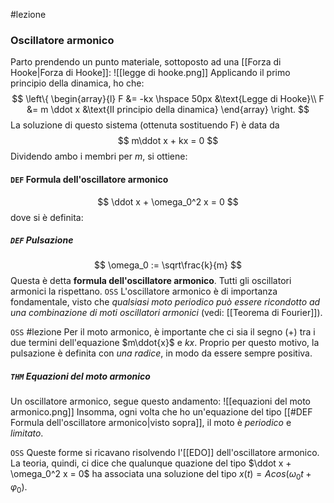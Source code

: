 #lezione 
### Oscillatore armonico
Parto prendendo un punto materiale, sottoposto ad una [[Forza di Hooke|Forza di Hooke]]:
![[legge di hooke.png]]
Applicando il primo principio della dinamica, ho che:
$$
\left\{
    \begin{array}{l}
    F &= -kx \hspace 50px &\text{Legge di Hooke}\\
    F &= m \ddot x &\text{II principio della dinamica}
    \end{array}
\right.
$$
La soluzione di questo sistema (ottenuta sostituendo F) è data da
$$
m\ddot x + kx = 0
$$
Dividendo ambo i membri per $m$, si ottiene:
#### `DEF` Formula dell'oscillatore armonico
$$
\ddot x + \omega_0^2 x = 0
$$
dove si è definita:
##### `DEF` Pulsazione
$$
\omega_0 := \sqrt\frac{k}{m}
$$
Questa è detta **formula dell'oscillatore armonico**. Tutti gli oscillatori armonici la rispettano.
`OSS` L'oscillatore armonico è di importanza fondamentale, visto che _qualsiasi moto periodico può essere ricondotto ad una combinazione di moti oscillatori armonici_ (vedi: [[Teorema di Fourier]]).

`OSS` #lezione
Per il moto armonico, è importante che ci sia il segno $(+)$  tra i due termini dell'equazione $m\ddot{x}$ e $kx$. Proprio per questo motivo, la pulsazione è definita con _una radice_, in modo da essere sempre positiva.

##### `THM` Equazioni del moto armonico
Un oscillatore armonico, segue questo andamento:
![[equazioni del moto armonico.png]]
Insomma, ogni volta che ho un'equazione del tipo [[#DEF Formula dell'oscillatore armonico|visto sopra]], il moto è _periodico_ e _limitato_.

`OSS` Queste forme si ricavano risolvendo l'[[EDO]] dell'oscillatore armonico. La teoria, quindi, ci dice che qualunque quazione del tipo $\ddot x + \omega_0^2 x = 0$ ha associata una soluzione del tipo $x(t) = Acos(\omega_0 t + \varphi_0)$.
